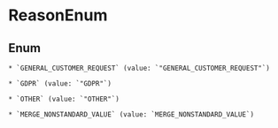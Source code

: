 
# ReasonEnum

## Enum


    * `GENERAL_CUSTOMER_REQUEST` (value: `"GENERAL_CUSTOMER_REQUEST"`)

    * `GDPR` (value: `"GDPR"`)

    * `OTHER` (value: `"OTHER"`)

    * `MERGE_NONSTANDARD_VALUE` (value: `MERGE_NONSTANDARD_VALUE`)


